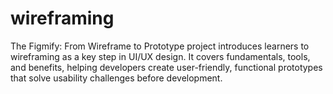 # wireframing
The Figmify: From Wireframe to Prototype project introduces learners to wireframing as a key step in UI/UX design. It covers fundamentals, tools, and benefits, helping developers create user-friendly, functional prototypes that solve usability challenges before development.
